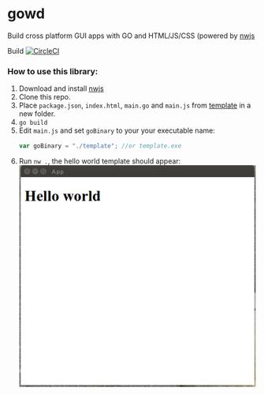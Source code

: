 # gowd

Build cross platform GUI apps with GO and HTML/JS/CSS (powered by [nwjs](https://nwjs.io/)

Build [![CircleCI](https://circleci.com/gh/dtylman/gowd.svg?style=svg)](https://circleci.com/gh/dtylman/gowd)

### How to use this library:

1. Download and install [nwjs](https://nwjs.io/)
1. Clone this repo.
1. Place `package.json`, `index.html`, `main.go` and `main.js` from [template](cmd/template/) in a new folder. 
1. `go build`
1. Edit `main.js` and set `goBinary` to your your executable name:
    ```javascript
    var goBinary = "./template"; //or template.exe
    ```
1. Run `nw .`, the hello world template should appear:
![hello-world](cmd/template/hello-world.png)
